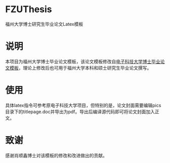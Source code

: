 # FZUThesis
福州大学博士研究生毕业论文Latex模板

# 说明
本项目为福州大学博士毕业论文模板，该论文模板修改自[电子科技大学博士毕业论文模板](https://github.com/bdebye/thesisuestc)，理论上修改后也可用于福州大学本科和硕士研究生毕业论文撰写。

# 使用
具体latex指令可参考原电子科技大学项目，但特别的是，论文封面需要编辑pics目录下的titlepage.doc并导出为pdf。导出后编译源代码即可将论文封面加入正文。

# 致谢
感谢肖顺鑫博士对该模板的修改和改进做出的贡献。